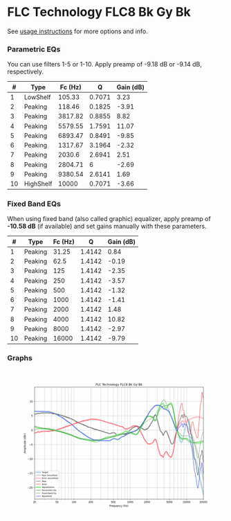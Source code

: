 # FLC Technology FLC8 Bk Gy Bk
See [usage instructions](https://github.com/jaakkopasanen/AutoEq#usage) for more options and info.

### Parametric EQs
You can use filters 1-5 or 1-10. Apply preamp of -9.18 dB or -9.14 dB, respectively.

|   # | Type      |   Fc (Hz) |      Q |   Gain (dB) |
|-----|-----------|-----------|--------|-------------|
|   1 | LowShelf  |    105.33 | 0.7071 |        3.23 |
|   2 | Peaking   |    118.46 | 0.1825 |       -3.91 |
|   3 | Peaking   |   3817.82 | 0.8855 |        8.82 |
|   4 | Peaking   |   5579.55 | 1.7591 |       11.07 |
|   5 | Peaking   |   6893.47 | 0.8491 |       -9.85 |
|   6 | Peaking   |   1317.67 | 3.1964 |       -2.32 |
|   7 | Peaking   |   2030.6  | 2.6941 |        2.51 |
|   8 | Peaking   |   2804.71 | 6      |       -2.69 |
|   9 | Peaking   |   9380.54 | 2.6141 |        1.69 |
|  10 | HighShelf |  10000    | 0.7071 |       -3.66 |

### Fixed Band EQs
When using fixed band (also called graphic) equalizer, apply preamp of **-10.58 dB** (if available) and set gains manually with these parameters.

|   # | Type    |   Fc (Hz) |      Q |   Gain (dB) |
|-----|---------|-----------|--------|-------------|
|   1 | Peaking |     31.25 | 1.4142 |        0.84 |
|   2 | Peaking |     62.5  | 1.4142 |       -0.19 |
|   3 | Peaking |    125    | 1.4142 |       -2.35 |
|   4 | Peaking |    250    | 1.4142 |       -3.57 |
|   5 | Peaking |    500    | 1.4142 |       -1.32 |
|   6 | Peaking |   1000    | 1.4142 |       -1.41 |
|   7 | Peaking |   2000    | 1.4142 |        1.48 |
|   8 | Peaking |   4000    | 1.4142 |       10.82 |
|   9 | Peaking |   8000    | 1.4142 |       -2.97 |
|  10 | Peaking |  16000    | 1.4142 |       -9.79 |

### Graphs
![](./FLC%20Technology%20FLC8%20Bk%20Gy%20Bk.png)
